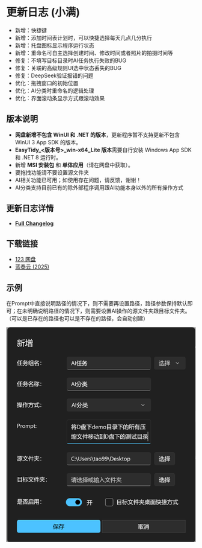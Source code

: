 # 更新日志 (小满)

- 新增：快捷键
- 新增：添加时间表计划时，可以快捷选择每天几点几分执行
- 新增：托盘图标显示程序运行状态
- 新增：重命名可自主选择创建时间、修改时间或者照片的拍摄时间等
- 修复：不填写目标目录时AI任务执行失败的BUG
- 修复：关联的高级规则UI选中状态丢失的BUG
- 修复：DeepSeek验证报错的问题
- 优化：拖拽窗口的初始位置
- 优化：AI分类时重命名的逻辑处理
- 优化：界面滚动条显示方式跟滚动效果

## 版本说明

- **网盘新增不包含 WinUI 和 .NET 的版本**，更新程序暂不支持更新不包含 WinUI 3 App SDK 的版本。
- **EasyTidy_<版本号>_win-x64_Lite 版本**需要自行安装 Windows App SDK 和 .NET 8 运行时。
- 新增 **MSI 安装包** 和 **单体应用**（请在网盘中获取）。
- 要拖拽功能请不要设置源文件夹
- AI相关功能已可用；如使用存在问题，请反馈，谢谢！
- AI分类支持目前已有的除外部程序调用跟AI功能本身以外的所有操作方式

## 更新日志详情

- **[Full Changelog](https://github.com/SaboZhang/EasyTidy/compare/1.3.2.423...1.3.5.521)**

## 下载链接

- [123 网盘](https://www.123684.com/s/hbzgTd-fmmt)
- [蓝奏云 (2025)](https://wwoo.lanzouu.com/b02u2ne0eh)

## 示例

在Prompt中直接说明路径的情况下，则不需要再设置路径，路径参数保持默认即可；在未明确说明路径的情况下，则需要设置AI操作的源文件夹跟目标文件夹。（可以是已存在的路径也可以是不存在的路径，会自动创建）

![示例](image/PixPin_2025-05-13_09-26-14.png)
